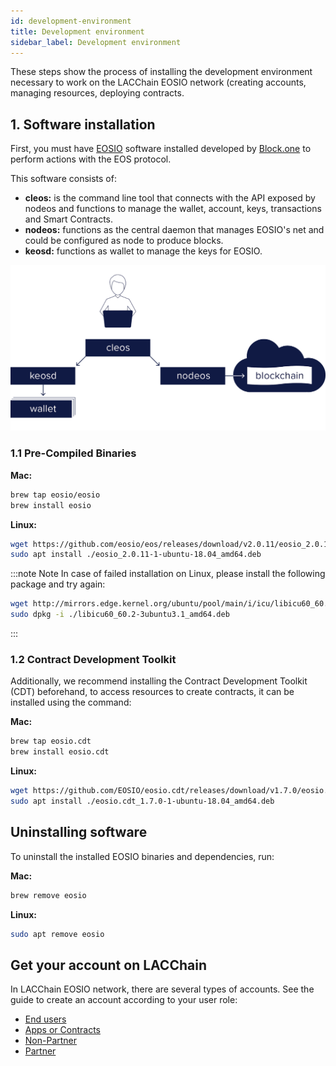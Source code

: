```yaml
---
id: development-environment
title: Development environment
sidebar_label: Development environment
---
```


These steps show the process of installing the development environment necessary to work on the LACChain EOSIO network (creating accounts, managing resources, deploying contracts.

## 1. Software installation
First, you must have [EOSIO](https://developers.eos.io/manuals/eos/latest/install/install-prebuilt-binaries) software installed developed by [Block.one](https://block.one/) to perform actions with the EOS protocol.

This software consists of:

- **cleos:** is the command line tool that connects with the API exposed by nodeos and functions to manage the wallet, account, keys, transactions and Smart Contracts.
- **nodeos:** functions as the central daemon that manages EOSIO's net and could be configured as node to produce blocks.
- **keosd:** functions as wallet to manage the keys for EOSIO.

![Cleos](/img/diagrams/cleos.png)

### 1.1 Pre-Compiled Binaries
**Mac:**
```bash
brew tap eosio/eosio
brew install eosio
```
**Linux:**
```bash
wget https://github.com/eosio/eos/releases/download/v2.0.11/eosio_2.0.11-1-ubuntu-18.04_amd64.deb
sudo apt install ./eosio_2.0.11-1-ubuntu-18.04_amd64.deb
```

:::note Note
In case of failed installation on Linux, please install the following package and try again:
```bash
wget http://mirrors.edge.kernel.org/ubuntu/pool/main/i/icu/libicu60_60.2-3ubuntu3.1_amd64.deb
sudo dpkg -i ./libicu60_60.2-3ubuntu3.1_amd64.deb
```
:::

### 1.2 Contract Development Toolkit

Additionally, we recommend installing the Contract Development Toolkit (CDT) beforehand, to access resources to create contracts, it can be installed using the command:

**Mac:**
```bash
brew tap eosio.cdt
brew install eosio.cdt
``` 

**Linux:**
```bash
wget https://github.com/EOSIO/eosio.cdt/releases/download/v1.7.0/eosio.cdt_1.7.0-1-ubuntu-18.04_amd64.deb
sudo apt install ./eosio.cdt_1.7.0-1-ubuntu-18.04_amd64.deb
``` 

## Uninstalling software

To uninstall the installed EOSIO binaries and dependencies, run:

**Mac:**
```bash
brew remove eosio
``` 

**Linux:**
```bash 
sudo apt remove eosio
``` 

## Get your account on LACChain

In LACChain EOSIO network, there are several types of accounts. See the guide to create an account according to your user role:

- [End users](./create-account-final)
- [Apps or Contracts](./create-account-contract)
- [Non-Partner](./create-account-partner)
- [Partner](./create-account-partner)